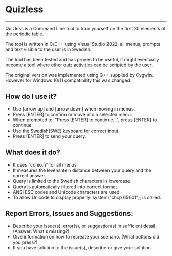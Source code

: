 # Quizless

---

Quizless is a Command Line tool to train yourself on the first 30 elements of the periodic table.

The tool is written in C/C++ using Visual Studio 2022, all menus, prompts and text visible to the user is in Swedish.

The tool has been tested and has proven to be useful, it might eventually become a tool where other quiz activities can be scripted by the user.

The original version was implemented using G++ supplied by Cygwin. However for Windows 10/11 compatibility this was changed.

## How do I use it?

- Use [arrow up] and [arrow down] when moving in menus.
- Press [ENTER] to confirm or move into a selected menu.
- When prompted to: "Press [ENTER] to continue...", press [ENTER] to continue.
- Use the Swedish(SWE) keyboard for correct input.
- Press [ENTER] to send your query.

## What does it do?

- It uses "conio.h" for all menus.
- It measures the levenshtein distance between your query and the correct answer.
- Query is limited to the Swedish characters in lowercase.
- Query is automatically filtered into correct format.
- ANSI ESC codes and Unicode characters are used.
- To allow Unicode to display properly: system("chcp 65001"); is called.

## Report Errors, Issues and Suggestions:

- Describe your issue(s), error(s), or suggestion(s) in sufficient detail. (Answer: What's missing?)
- Give information on how to recreate your scenario. (What buttons did you press?)
- If you have solution to the issue(s), describe or give your solution.
